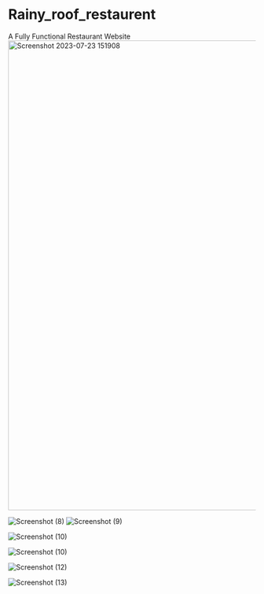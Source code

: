 # Rainy_roof_restaurent
A Fully Functional Restaurant Website
<img width="954" alt="Screenshot 2023-07-23 151908" src="https://github.com/Tyagi098/Rainy_roof_restaurent/assets/91774721/16e465d1-881f-4029-a3cf-8101582f8026">


![Screenshot (8)](https://github.com/Tyagi098/Rainy_roof_restaurent/assets/91774721/243d286c-fadc-416f-ad12-4ea14f1962e3)
![Screenshot (9)](https://github.com/Tyagi098/Rainy_roof_restaurent/assets/91774721/c120de24-b421-4ff8-85f0-3e3626f20938)

![Screenshot (10)](https://github.com/Tyagi098/Rainy_roof_restaurent/assets/91774721/2c89fbf3-092d-4f80-b705-d4081b880c7b)


![Screenshot (10)](https://github.com/Tyagi098/Rainy_roof_restaurent/assets/91774721/dc1ed6b5-e945-4afa-9607-91c03bda49bc)

![Screenshot (12)](https://github.com/Tyagi098/Rainy_roof_restaurent/assets/91774721/a3d60a4e-29c3-4a92-97ef-ea5e59b5b73b)


![Screenshot (13)](https://github.com/Tyagi098/Rainy_roof_restaurent/assets/91774721/356d74fc-1a0c-4ade-9cbe-b7150b1ecbd0)
